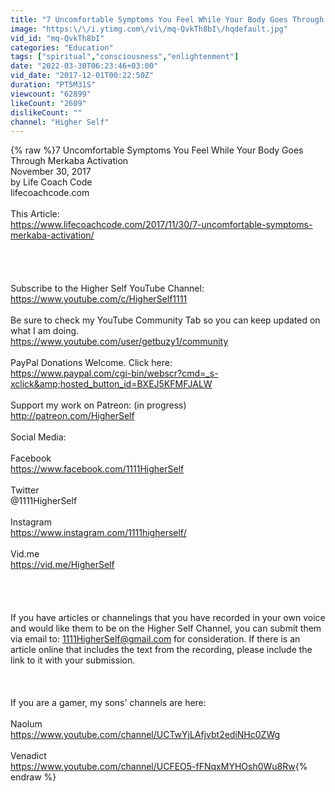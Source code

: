 ```yaml
---
title: "7 Uncomfortable Symptoms You Feel While Your Body Goes Through Merkaba Activation"
image: "https:\/\/i.ytimg.com\/vi\/mq-QvkTh8bI\/hqdefault.jpg"
vid_id: "mq-QvkTh8bI"
categories: "Education"
tags: ["spiritual","consciousness","enlightenment"]
date: "2022-03-30T06:23:46+03:00"
vid_date: "2017-12-01T00:22:50Z"
duration: "PT5M31S"
viewcount: "62899"
likeCount: "2609"
dislikeCount: ""
channel: "Higher Self"
---
```

{% raw %}7 Uncomfortable Symptoms You Feel While Your Body Goes Through Merkaba Activation<br />November 30, 2017<br />by Life Coach Code<br />lifecoachcode.com<br /><br />This Article:<br /><a rel="nofollow" target="blank" href="https://www.lifecoachcode.com/2017/11/30/7-uncomfortable-symptoms-merkaba-activation/">https://www.lifecoachcode.com/2017/11/30/7-uncomfortable-symptoms-merkaba-activation/</a><br /><br />________________________________________<br />________________________________________<br /><br />Subscribe to the Higher Self YouTube Channel:<br /><a rel="nofollow" target="blank" href="https://www.youtube.com/c/HigherSelf1111">https://www.youtube.com/c/HigherSelf1111</a><br /><br />Be sure to check my YouTube Community Tab so you can keep updated on what I am doing.<br /><a rel="nofollow" target="blank" href="https://www.youtube.com/user/getbuzy1/community">https://www.youtube.com/user/getbuzy1/community</a><br /><br />PayPal Donations Welcome. Click here:<br /><a rel="nofollow" target="blank" href="https://www.paypal.com/cgi-bin/webscr?cmd=_s-xclick&amp;hosted_button_id=BXEJ5KFMFJALW">https://www.paypal.com/cgi-bin/webscr?cmd=_s-xclick&amp;hosted_button_id=BXEJ5KFMFJALW</a><br /><br />Support my work on Patreon:  (in progress)<br /><a rel="nofollow" target="blank" href="http://patreon.com/HigherSelf">http://patreon.com/HigherSelf</a><br /><br />Social Media:<br /><br />Facebook<br /><a rel="nofollow" target="blank" href="https://www.facebook.com/1111HigherSelf">https://www.facebook.com/1111HigherSelf</a><br /><br />Twitter <br />@1111HigherSelf<br /><br />Instagram<br /><a rel="nofollow" target="blank" href="https://www.instagram.com/1111higherself/">https://www.instagram.com/1111higherself/</a><br /><br />Vid.me<br /><a rel="nofollow" target="blank" href="https://vid.me/HigherSelf">https://vid.me/HigherSelf</a><br /><br />________________________________________<br />________________________________________<br /><br />If you have articles or channelings that you have recorded in your own voice and would like them to be on the Higher Self Channel, you can submit them via email to: 1111HigherSelf@gmail.com   for consideration. If there is an article online that includes the text from the recording, please include the link to it with your submission.<br />________________________________________<br />________________________________________<br /><br />If you are a gamer, my sons' channels are here:<br /><br />Naolum<br /><a rel="nofollow" target="blank" href="https://www.youtube.com/channel/UCTwYjLAfjvbt2ediNHc0ZWg">https://www.youtube.com/channel/UCTwYjLAfjvbt2ediNHc0ZWg</a><br /><br />Venadict<br /><a rel="nofollow" target="blank" href="https://www.youtube.com/channel/UCFEO5-fFNqxMYHOsh0Wu8Rw">https://www.youtube.com/channel/UCFEO5-fFNqxMYHOsh0Wu8Rw</a>{% endraw %}
